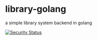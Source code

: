 # library-golang
a simple library system backend in golang

[![Security Status](https://www.murphysec.com/platform3/v3/badge/1610193223230246912.svg)](https://www.murphysec.com/accept?code=48f9ed6fa27c0cf85d44748a5e5db22f&type=1&from=2&t=2)
